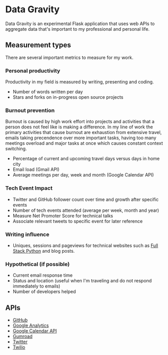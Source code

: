 # Data Gravity
Data Gravity is an experimental Flask application that uses web APIs to
aggregate data that's important to my professional and personal life.


## Measurement types
There are several important metrics to measure for my work. 

### Personal productivity
Productivity in my field is measured by writing, presenting and coding.

* Number of words written per day
* Stars and forks on in-progress open source projects

### Burnout prevention
Burnout is caused by high work effort into projects and activities that a
person does not feel like is making a difference. In my line of work the
primary activities that cause burnout are exhaustion from extensive travel,
emails taking precendence over more important tasks, having too many
meetings overload and major tasks at once which causes constant context 
switching.

* Percentage of current and upcoming travel days versus days in home city
* Email load (Gmail API)
* Average meetings per day, week and month (Google Calendar API)


### Tech Event Impact
* Twitter and GitHub follower count over time and growth after specific events
* Number of tech events attended (average per week, month and year)
* Measure Net Promoter Score for technical talks
* Associate relevant tweets to specific event for later reference


### Writing influence
* Uniques, sessions and pageviews for technical websites such as 
  [Full Stack Python](http://www.fullstackpython.com/) and blog posts.


### Hypothetical (if possible)
* Current email response time
* Status and location (useful when I'm traveling and do not 
  respond immediately to emails)
* Number of developers helped

## APIs
* [GitHub](https://developer.github.com/v3/)
* [Google Analytics](https://developers.google.com/analytics/)
* [Google Calendar API](https://developers.google.com/google-apps/calendar/)
* [Gumroad](https://gumroad.com/api)
* [Twitter](https://dev.twitter.com/)
* [Twilio](https://www.twilio.com/)

